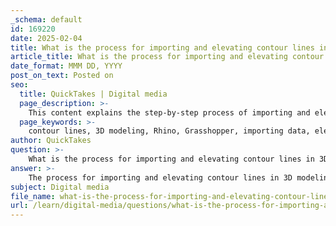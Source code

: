 ```yaml
---
_schema: default
id: 169220
date: 2025-02-04
title: What is the process for importing and elevating contour lines in 3D modeling?
article_title: What is the process for importing and elevating contour lines in 3D modeling?
date_format: MMM DD, YYYY
post_on_text: Posted on
seo:
  title: QuickTakes | Digital media
  page_description: >-
    This content explains the step-by-step process of importing and elevating contour lines in 3D modeling using Rhino and Grasshopper, covering aspects like data importing, visualization, mesh creation, and final adjustments.
  page_keywords: >-
    contour lines, 3D modeling, Rhino, Grasshopper, importing data, elevating contours, mesh generation, NURBS surface, terrain analysis, urban planning
author: QuickTakes
question: >-
    What is the process for importing and elevating contour lines in 3D modeling?
answer: >-
    The process for importing and elevating contour lines in 3D modeling involves several key steps, particularly when using software like Rhino and Grasshopper. Here’s a detailed breakdown of the process:\n\n### 1. Importing Contour Lines\n- **File Format**: Ensure that your contour lines are in a compatible format, such as a shapefile (.shp) or another GIS format that can be imported into Rhino.\n- **Projection System**: Check the coordinate system and projection of your contour data. For example, if your data is in EPSG 26910, ensure that your Rhino project is set to the same projection to maintain spatial accuracy.\n\n### 2. Visualizing Contour Data\n- **Layer Organization**: Once imported, organize the contour lines into layers within Rhino. This helps in managing the data effectively and allows for easier manipulation later on.\n\n### 3. Elevating Contour Lines\n- **Elevation Data**: Each contour line represents a specific elevation. You will need to extract this elevation data to manipulate the contours in 3D.\n- **Grasshopper Manipulation**: Use Grasshopper to manipulate the elevation data. You can create a script that reads the elevation values associated with each contour line and elevates them accordingly. This can be done using components that allow for data extraction and manipulation.\n\n### 4. Creating a 3D Mesh\n- **Mesh Generation**: After elevating the contour lines, you can create a mesh from these lines. This is typically done by interpolating between the contours to form a continuous surface.\n- **Drape Command**: In Rhino, you can use the "drape" command to create a mesh surface that follows the elevation defined by the contours. This command projects the contours onto a grid, generating a mesh that accurately represents the topography.\n\n### 5. Converting to NURBS Surface\n- **NURBS Conversion**: If needed, convert the generated mesh into a NURBS surface. NURBS (Non-Uniform Rational B-Splines) surfaces are useful for creating smooth and complex geometries in Rhino.\n\n### 6. Final Adjustments\n- **Trimming and Organizing**: After creating the 3D model, you may need to trim or adjust the mesh to fit your design requirements. Organizing the final model into layers can also help in managing different elements of the topographical model.\n\n### Conclusion\nBy following these steps, you can effectively import and elevate contour lines to create a detailed 3D topographical model. This process is essential for various applications in urban planning, architecture, and landscape design, allowing for accurate representation and analysis of terrain features.
subject: Digital media
file_name: what-is-the-process-for-importing-and-elevating-contour-lines-in-3d-modeling.md
url: /learn/digital-media/questions/what-is-the-process-for-importing-and-elevating-contour-lines-in-3d-modeling
---
```


&nbsp;